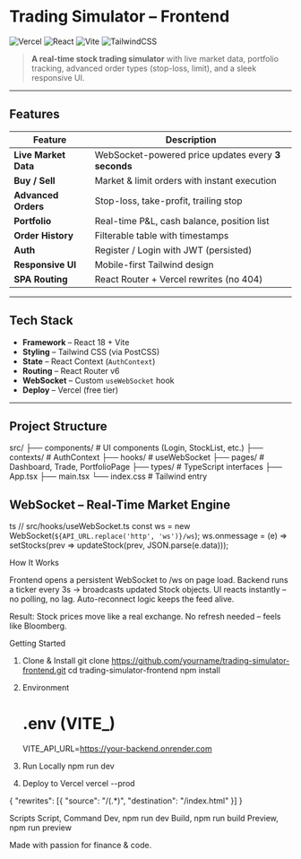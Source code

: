 # Trading Simulator – Frontend

![Vercel](https://img.shields.io/badge/Vercel-000000?style=for-the-badge&logo=vercel&logoColor=white)
![React](https://img.shields.io/badge/React-20232A?style=for-the-badge&logo=react&logoColor=61DAFB)
![Vite](https://img.shields.io/badge/Vite-B73BFE?style=for-the-badge&logo=vite&logoColor=FFD62E)
![TailwindCSS](https://img.shields.io/badge/Tailwind_CSS-38B2AC?style=for-the-badge&logo=tailwind-css&logoColor=white)

> **A real-time stock trading simulator** with live market data, portfolio tracking, advanced order types (stop-loss, limit), and a sleek responsive UI.

---

## Features

| Feature | Description |
|--------|-------------|
| **Live Market Data** | WebSocket-powered price updates every **3 seconds** |
| **Buy / Sell** | Market & limit orders with instant execution |
| **Advanced Orders** | Stop-loss, take-profit, trailing stop |
| **Portfolio** | Real-time P&L, cash balance, position list |
| **Order History** | Filterable table with timestamps |
| **Auth** | Register / Login with JWT (persisted) |
| **Responsive UI** | Mobile-first Tailwind design |
| **SPA Routing** | React Router + Vercel rewrites (no 404) |

---

## Tech Stack

- **Framework** – React 18 + Vite  
- **Styling** – Tailwind CSS (via PostCSS)  
- **State** – React Context (`AuthContext`)  
- **Routing** – React Router v6  
- **WebSocket** – Custom `useWebSocket` hook  
- **Deploy** – Vercel (free tier)

---

## Project Structure
src/
├── components/      # UI components (Login, StockList, etc.)
├── contexts/        # AuthContext
├── hooks/           # useWebSocket
├── pages/           # Dashboard, Trade, PortfolioPage
├── types/           # TypeScript interfaces
├── App.tsx
├── main.tsx
└── index.css        # Tailwind entry

## WebSocket – Real-Time Market Engine

ts
// src/hooks/useWebSocket.ts
const ws = new WebSocket(`${API_URL.replace('http', 'ws')}/ws`);
ws.onmessage = (e) => setStocks(prev => updateStock(prev, JSON.parse(e.data)));

How It Works

Frontend opens a persistent WebSocket to /ws on page load.
Backend runs a ticker every 3s → broadcasts updated Stock objects.
UI reacts instantly – no polling, no lag.
Auto-reconnect logic keeps the feed alive.


Result: Stock prices move like a real exchange.
No refresh needed – feels like Bloomberg.

Getting Started
1. Clone & Install
      git clone https://github.com/yourname/trading-simulator-frontend.git
      cd trading-simulator-frontend
      npm install

 2. Environment
     # .env (VITE_)
    VITE_API_URL=https://your-backend.onrender.com

3. Run Locally
    npm run dev

4. Deploy to Vercel
    vercel --prod

{ "rewrites": [{ "source": "/(.*)", "destination": "/index.html" }] }

Scripts
Script,    Command
Dev,      npm run dev
Build,    npm run build
Preview,  npm run preview

Made with passion for finance & code.
